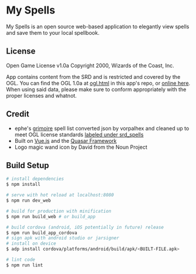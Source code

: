 # My Spells

My Spells is an open source web-based application to elegantly view spells and save them to your local spellbook. 

## License

Open Game License v1.0a Copyright 2000, Wizards of the Coast, Inc.

App contains content from the SRD and is restricted and covered by the OGL. You can find the OGL 1.0a at [ogl.html](./ogl.html) in this app's repo, or [online here](http://www.opengamingfoundation.org/ogl.html). When using said data, please make sure to conform appropriately with the proper licenses and whatnot. 

## Credit

* ephe's [grimoire](https://github.com/ephe/grimoire/) spell list converted json by vorpalhex and cleaned up to meet OGL license standards [labeled under srd_spells](https://github.com/vorpalhex/srd_spells)
* Built on [Vue.js](https://vuejs.org/) and the [Quasar Framework](http://quasar-framework.org/)
* Logo magic wand icon by David from the Noun Project 

## Build Setup

``` bash
# install dependencies
$ npm install

# serve with hot reload at localhost:8080
$ npm run dev_web

# build for production with minification
$ npm run build_web # or build_app

# build cordova (android, iOS potentially in future) release
$ npm run build_app_cordova
# sign apk with android studio or jarsigner
# install on device
$ adp install cordova/platforms/android/build/apk/<BUILT-FILE.apk>

# lint code
$ npm run lint
```
